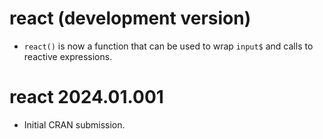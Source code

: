 # react (development version)

* `react()` is now a function that can be used to wrap 
  `input$` and calls to reactive expressions. 

# react 2024.01.001

* Initial CRAN submission.
